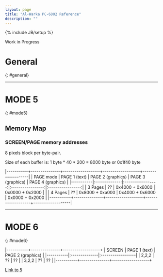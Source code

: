```yaml
---
layout: page
title: "Al-Warka PC-6002 Reference"
description: ""
---
```

{% include JB/setup %}

Work in Progress

# General
{: #general}

--------------------------

# MODE 5 
{: #mode5}

## Memory Map

### SCREEN/PAGE memory addresses

8 pixels block per byte-pair.

Size of each buffer is: 1 byte * 40 * 200 = 8000 byte or 0x1f40 byte

|-----------+---------------+-------------------+-------------------+-------------------|
| PAGE mode | PAGE 1 (text) | PAGE 2 (graphics) | PAGE 3 (graphics) | PAGE 4 (graphics) |
|-----------|:-------------:|:-----------------:|:-----------------:|:-----------------:|
| 3 Pages   | ??            | 0x4000 + 0x6000   | 0x0000 + 0x2000   |                   |
| 4 Pages   | ??            | 0x8000 + 0xa000   | 0x4000 + 0x6000   | 0x0000 + 0x2000   |
|-----------+---------------+-------------------+-------------------+-------------------|

------------------------
# MODE 6 
{: #mode6}

|-----------+---------------+-------------------+
| SCREEN    | PAGE 1 (text) | PAGE 2 (graphics) |
|-----------|:--------------|:------------------|
| 2,2,2     | ??            | ??                |
| 3,2,2     | ??            | ??                |
|-----------+---------------+-------------------+

[Link to 5](#mode5)
